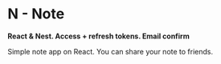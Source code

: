 # N - Note

**React & Nest. Access + refresh tokens. Email confirm**

Simple note app on React. You can share your note to friends.

